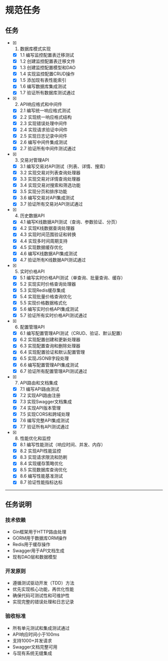 # 规范任务

## 任务

- [x] 1. 数据库模式实现
  - [x] 1.1 编写监控配置表迁移测试
  - [x] 1.2 创建监控配置表迁移文件
  - [x] 1.3 创建监控配置模型和DAO
  - [x] 1.4 实现监控配置CRUD操作
  - [x] 1.5 添加现有表性能索引
  - [x] 1.6 编写数据库集成测试
  - [x] 1.7 验证所有数据库测试通过

- [x] 2. API响应格式和中间件
  - [x] 2.1 编写统一响应格式测试
  - [x] 2.2 实现统一响应格式结构
  - [x] 2.3 实现错误处理中间件
  - [x] 2.4 实现请求验证中间件
  - [x] 2.5 实现日志记录中间件
  - [x] 2.6 编写中间件集成测试
  - [x] 2.7 验证所有中间件测试通过

- [x] 3. 交易对管理API
  - [x] 3.1 编写交易对API测试（列表、详情、搜索）
  - [x] 3.2 实现交易对列表查询处理器
  - [x] 3.3 实现交易对详情查询处理器
  - [x] 3.4 实现交易对搜索和筛选功能
  - [x] 3.5 实现分页和排序功能
  - [x] 3.6 编写交易对API集成测试
  - [x] 3.7 验证所有交易对API测试通过

- [x] 4. 历史数据API
  - [x] 4.1 编写K线数据API测试（查询、参数验证、分页）
  - [x] 4.2 实现K线数据查询处理器
  - [x] 4.3 实现时间范围验证和转换
  - [x] 4.4 实现多时间周期支持
  - [x] 4.5 实现数据缓存优化
  - [x] 4.6 编写K线数据API集成测试
  - [x] 4.7 验证所有K线数据API测试通过

- [x] 5. 实时价格API
  - [x] 5.1 编写实时价格API测试（单查询、批量查询、缓存）
  - [x] 5.2 实现实时价格查询处理器
  - [x] 5.3 实现Redis缓存集成
  - [x] 5.4 实现批量价格查询优化
  - [x] 5.5 实现价格数据格式化
  - [x] 5.6 编写实时价格API集成测试
  - [x] 5.7 验证所有实时价格API测试通过

- [x] 6. 配置管理API
  - [x] 6.1 编写配置管理API测试（CRUD、验证、默认配置）
  - [x] 6.2 实现配置创建和更新处理器
  - [x] 6.3 实现配置查询和删除处理器
  - [x] 6.4 实现配置验证和默认配置管理
  - [x] 6.5 实现JSONB字段处理
  - [x] 6.6 编写配置管理API集成测试
  - [x] 6.7 验证所有配置管理API测试通过

- [x] 7. API路由和文档集成
  - [x] 7.1 编写API路由测试
  - [x] 7.2 实现API路由注册
  - [x] 7.3 实现Swagger文档集成
  - [x] 7.4 实现API版本管理
  - [x] 7.5 实现CORS和跨域处理
  - [x] 7.6 编写完整API集成测试
  - [x] 7.7 验证所有API测试通过

- [x] 8. 性能优化和监控
  - [x] 8.1 编写性能测试（响应时间、并发、内存）
  - [x] 8.2 实现API性能监控
  - [x] 8.3 实现请求限流和防刷
  - [x] 8.4 实现缓存策略优化
  - [x] 8.5 实现数据库查询优化
  - [x] 8.6 编写性能基准测试
  - [x] 8.7 验证性能指标达标

---

## 任务说明

### 技术依赖
- Gin框架用于HTTP路由处理
- GORM用于数据库ORM操作
- Redis用于缓存操作
- Swagger用于API文档生成
- 现有DAO层和数据模型

### 开发原则
- 遵循测试驱动开发（TDD）方法
- 优先实现核心功能，再优化性能
- 确保代码可测试性和可维护性
- 实现完整的错误处理和日志记录

### 验收标准
- 所有单元测试和集成测试通过
- API响应时间小于100ms
- 支持1000+并发请求
- Swagger文档完整可用
- 与现有系统无缝集成
